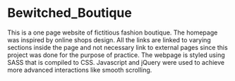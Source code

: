 # Bewitched_Boutique
This is a one page website of fictitious fashion boutique.
The homepage was inspired by online shops design.
All the links are linked to varying sections inside the page and not necessary link to external pages since this project was done for the purpose of practice.
The webpage is styled using SASS that is compiled to CSS. Javascript and jQuery were used to achieve more advanced interactions like smooth scrolling. 
